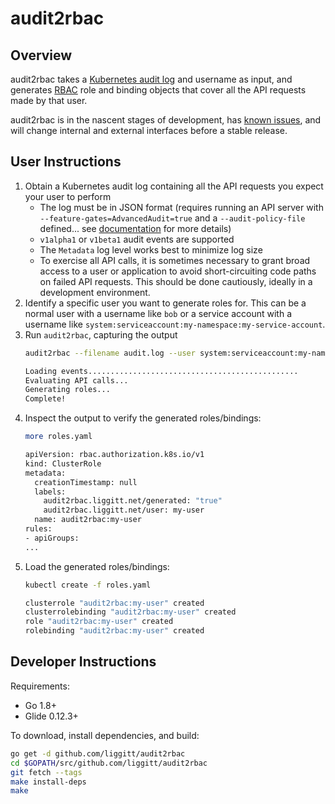 # audit2rbac

## Overview

audit2rbac takes a [Kubernetes audit log](https://kubernetes.io/docs/tasks/debug-application-cluster/audit/) and username as input, and generates [RBAC](https://kubernetes.io/docs/admin/authorization/rbac/) role and binding objects that cover all the API requests made by that user.

audit2rbac is in the nascent stages of development, has [known issues](https://github.com/liggitt/audit2rbac/issues?q=is%3Aissue+is%3Aopen+label%3Abug), and will change internal and external interfaces before a stable release.

## User Instructions

1. Obtain a Kubernetes audit log containing all the API requests you expect your user to perform
    * The log must be in JSON format (requires running an API server with `--feature-gates=AdvancedAudit=true` and a `--audit-policy-file` defined... see [documentation](https://kubernetes.io/docs/tasks/debug-application-cluster/audit/#advanced-audit) for more details)
    * `v1alpha1` or `v1beta1` audit events are supported
    * The `Metadata` log level works best to minimize log size
    * To exercise all API calls, it is sometimes necessary to grant broad access to a user or application to avoid short-circuiting code paths on failed API requests. This should be done cautiously, ideally in a development environment.
2. Identify a specific user you want to generate roles for. This can be a normal user with a username like `bob` or a service account with a username like `system:serviceaccount:my-namespace:my-service-account`.
3. Run `audit2rbac`, capturing the output
    ```sh
    audit2rbac --filename audit.log --user system:serviceaccount:my-namespace:my-user > roles.yaml

    Loading events...............................................
    Evaluating API calls...
    Generating roles...
    Complete!
    ```
4. Inspect the output to verify the generated roles/bindings:
    ```sh
    more roles.yaml 

    apiVersion: rbac.authorization.k8s.io/v1
    kind: ClusterRole
    metadata:
      creationTimestamp: null
      labels:
        audit2rbac.liggitt.net/generated: "true"
        audit2rbac.liggitt.net/user: my-user
      name: audit2rbac:my-user
    rules:
    - apiGroups:
    ...
    ```
5. Load the generated roles/bindings:
    ```sh
    kubectl create -f roles.yaml

    clusterrole "audit2rbac:my-user" created
    clusterrolebinding "audit2rbac:my-user" created
    role "audit2rbac:my-user" created
    rolebinding "audit2rbac:my-user" created
    ```


## Developer Instructions

Requirements:
* Go 1.8+
* Glide 0.12.3+

To download, install dependencies, and build:
```sh
go get -d github.com/liggitt/audit2rbac
cd $GOPATH/src/github.com/liggitt/audit2rbac
git fetch --tags
make install-deps
make
```
